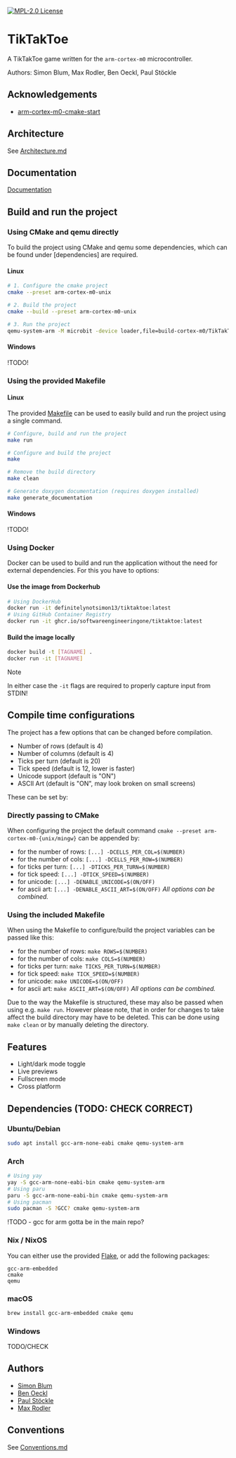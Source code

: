 
[![MPL-2.0 License](https://img.shields.io/github/license/SoftwareEngineeringOne/tiktaktoe
)](https://choosealicense.com/licenses/mpl-2.0/)


# TikTakToe

A TikTakToe game written for the `arm-cortex-m0` microcontroller.

Authors: Simon Blum, Max Rodler, Ben Oeckl, Paul Stöckle



## Acknowledgements

 - [arm-cortex-m0-cmake-start ](https://github.com/infohoschie/arm-cortex-m0-cmake-start)
## Architecture
See [Architecture.md](Architecture.md)
## Documentation

[Documentation](TODO)


## Build and run the project
### Using CMake and qemu directly
To build the project using CMake and qemu some dependencies,
which can be found under [dependencies] are required.
#### Linux
```sh
# 1. Configure the cmake project
cmake --preset arm-cortex-m0-unix

# 2. Build the project
cmake --build --preset arm-cortex-m0-unix

# 3. Run the project
qemu-system-arm -M microbit -device loader,file=build-cortex-m0/TikTakToe.elf -nographic -s -serial mon:stdio
```

#### Windows
!TODO!

### Using the provided Makefile
#### Linux
The provided [Makefile](Makefile) can be used to easily build and run
the project using a single command.
```sh
# Configure, build and run the project
make run

# Configure and build the project
make 

# Remove the build directory
make clean

# Generate doxygen documentation (requires doxygen installed)
make generate_documentation
```

#### Windows
!TODO!

### Using Docker
Docker can be used to build and run the application without the need
for external dependencies. For this you have to options:
#### Use the image from Dockerhub
```bash
# Using DockerHub
docker run -it definitelynotsimon13/tiktaktoe:latest
# Using GitHub Container Registry
docker run -it ghcr.io/softwareengineeringone/tiktaktoe:latest
```
#### Build the image locally
```bash
docker build -t [TAGNAME] .
docker run -it [TAGNAME]
```

> [!NOTE]
> In either case the `-it` flags are required to properly
> capture input from STDIN!
## Compile time configurations
The project has a few options that can be changed before compilation.
- Number of rows (default is 4)
- Number of columns (default is 4)
- Ticks per turn (default is 20)
- Tick speed (default is 12, lower is faster)
- Unicode support (default is "ON")
- ASCII Art (default is "ON", may look broken on small screens) 

These can be set by:
### Directly passing to CMake
When configuring the project the default command `cmake --preset arm-cortex-m0-{unix/mingw}` can be
appended by:
- for the number of rows: `[...] -DCELLS_PER_COL=$(NUMBER)`
- for the number of cols: `[...] -DCELLS_PER_ROW=$(NUMBER)`
- for ticks per turn: `[...] -DTICKS_PER_TURN=$(NUMBER)`
- for tick speed: `[...] -DTICK_SPEED=$(NUMBER)`
- for unicode: `[...] -DENABLE_UNICODE=$(ON/OFF)`
- for ascii art: `[...] -DENABLE_ASCII_ART=$(ON/OFF)`
_All options can be combined._


### Using the included Makefile
When using the Makefile to configure/build the project variables can be passed like this:
- for the number of rows: `make ROWS=$(NUMBER)`
- for the number of cols: `make COLS=$(NUMBER)`
- for ticks per turn: `make TICKS_PER_TURN=$(NUMBER)`
- for tick speed: `make TICK_SPEED=$(NUMBER)`
- for unicode: `make UNICODE=$(ON/OFF)`
- for ascii art: `make ASCII_ART=$(ON/OFF)`
_All options can be combined._

Due to the way the Makefile is structured, these may also be passed when using e.g. `make run`.
However please note, that in order for changes to take affect the build directory may have to be deleted.
This can be done using `make clean` or by manually deleting the directory.

    
## Features

- Light/dark mode toggle
- Live previews
- Fullscreen mode
- Cross platform


## Dependencies (TODO: CHECK CORRECT)
### Ubuntu/Debian
```bash
sudo apt install gcc-arm-none-eabi cmake qemu-system-arm
```
### Arch
```bash
# Using yay
yay -S gcc-arm-none-eabi-bin cmake qemu-system-arm
# Using paru
paru -S gcc-arm-none-eabi-bin cmake qemu-system-arm
# Using pacman
sudo pacman -S ?GCC? cmake qemu-system-arm
```
!TODO - gcc for arm gotta be in the main repo?
### Nix / NixOS
You can either use the provided [Flake](flake.nix), or add the following
packages:
```
gcc-arm-embedded
cmake
qemu
```
### macOS
```bash
brew install gcc-arm-embedded cmake qemu
```
### Windows
TODO/CHECK

## Authors

- [Simon Blum](https://www.github.com/DefinitelyNotSimon13)
- [Ben Oeckl](https://github.com/benoeckl)
- [Paul Stöckle](https://github.com/DosKobold)
- [Max Rodler](https://github.com/MaxRodler)

## Conventions
See [Conventions.md](Conventions.md)
